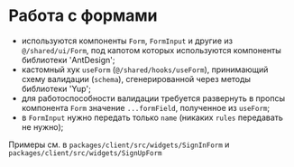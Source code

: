 # Работа с формами

- используются компоненты `Form`, `FormInput` и другие из `@/shared/ui/Form`, под капотом которых используются компоненты библиотеки 'AntDesign';
- кастомный хук `useForm` (`@/shared/hooks/useForm`), принимающий схему валидации (`schema`), сгенерированной через методы библиотеки 'Yup';
- для работоспособности валидации требуется развернуть в пропсы компонента `Form` значение `...formField`, полученное из `useForm`;
- в `FormInput` нужно передать только `name` (никаких `rules` передавать не нужно);

Примеры см. в `packages/client/src/widgets/SignInForm` и `packages/client/src/widgets/SignUpForm`

